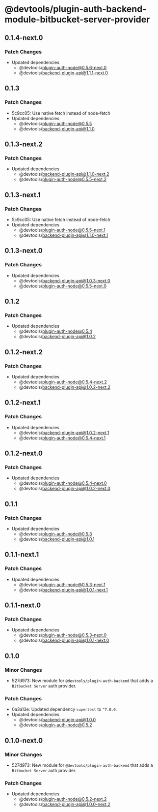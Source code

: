 # @devtools/plugin-auth-backend-module-bitbucket-server-provider

## 0.1.4-next.0

### Patch Changes

- Updated dependencies
  - @devtools/plugin-auth-node@0.5.6-next.0
  - @devtools/backend-plugin-api@1.1.1-next.0

## 0.1.3

### Patch Changes

- 5c9cc05: Use native fetch instead of node-fetch
- Updated dependencies
  - @devtools/plugin-auth-node@0.5.5
  - @devtools/backend-plugin-api@1.1.0

## 0.1.3-next.2

### Patch Changes

- Updated dependencies
  - @devtools/backend-plugin-api@1.1.0-next.2
  - @devtools/plugin-auth-node@0.5.5-next.2

## 0.1.3-next.1

### Patch Changes

- 5c9cc05: Use native fetch instead of node-fetch
- Updated dependencies
  - @devtools/plugin-auth-node@0.5.5-next.1
  - @devtools/backend-plugin-api@1.1.0-next.1

## 0.1.3-next.0

### Patch Changes

- Updated dependencies
  - @devtools/backend-plugin-api@1.0.3-next.0
  - @devtools/plugin-auth-node@0.5.5-next.0

## 0.1.2

### Patch Changes

- Updated dependencies
  - @devtools/plugin-auth-node@0.5.4
  - @devtools/backend-plugin-api@1.0.2

## 0.1.2-next.2

### Patch Changes

- Updated dependencies
  - @devtools/plugin-auth-node@0.5.4-next.2
  - @devtools/backend-plugin-api@1.0.2-next.2

## 0.1.2-next.1

### Patch Changes

- Updated dependencies
  - @devtools/backend-plugin-api@1.0.2-next.1
  - @devtools/plugin-auth-node@0.5.4-next.1

## 0.1.2-next.0

### Patch Changes

- Updated dependencies
  - @devtools/plugin-auth-node@0.5.4-next.0
  - @devtools/backend-plugin-api@1.0.2-next.0

## 0.1.1

### Patch Changes

- Updated dependencies
  - @devtools/plugin-auth-node@0.5.3
  - @devtools/backend-plugin-api@1.0.1

## 0.1.1-next.1

### Patch Changes

- Updated dependencies
  - @devtools/plugin-auth-node@0.5.3-next.1
  - @devtools/backend-plugin-api@1.0.1-next.1

## 0.1.1-next.0

### Patch Changes

- Updated dependencies
  - @devtools/plugin-auth-node@0.5.3-next.0
  - @devtools/backend-plugin-api@1.0.1-next.0

## 0.1.0

### Minor Changes

- 527d973: New module for `@devtools/plugin-auth-backend` that adds a `Bitbucket Server` auth provider.

### Patch Changes

- 0a3a13e: Updated dependency `supertest` to `^7.0.0`.
- Updated dependencies
  - @devtools/backend-plugin-api@1.0.0
  - @devtools/plugin-auth-node@0.5.2

## 0.1.0-next.0

### Minor Changes

- 527d973: New module for `@devtools/plugin-auth-backend` that adds a `Bitbucket Server` auth provider.

### Patch Changes

- Updated dependencies
  - @devtools/plugin-auth-node@0.5.2-next.2
  - @devtools/backend-plugin-api@1.0.0-next.2
